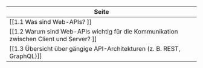 | Seite |
| ----------- |
| [[1.1 Was sind Web-APIs? ]] |
| [[1.2 Warum sind Web-APIs wichtig für die Kommunikation zwischen Client und Server? ]] |
| [[1.3 Übersicht über gängige API-Architekturen (z. B. REST, GraphQL)]] |
